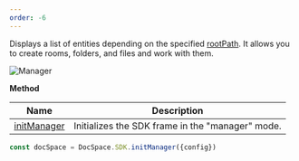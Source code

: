 ```yaml
---
order: -6
---
```


Displays a list of entities depending on the specified [rootPath](../../Config/index.md#rootpath). It allows you to create rooms, folders, and files and work with them.

![Manager](/assets/images/docspace/manager-mode.png)

**Method**

| Name                                              | Description                                      |
| ------------------------------------------------- | ------------------------------------------------ |
| [initManager](../../Methods/index.md#initmanager) | Initializes the SDK frame in the "manager" mode. |

``` ts
const docSpace = DocSpace.SDK.initManager({config})
```
